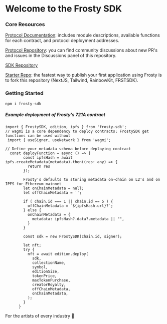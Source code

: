 # Welcome to the Frosty SDK

### Core Resources

[Protocol Documentation](): includes module descriptions, available  functions for each contract, and protocol deployment addresses.

[Protocol Repository](): you can find community discussions about new PR's and issues in the Discussions panel of this repository.

[SDK Repository](https://github.com/mrcryptofrosty/FrostySDK-npm)

[Starter Repo](https://github.com/mrcryptofrosty/Start-Frosty): the fastest way to publish your first application using Frosty is to fork this repository (NextJS, Tailwind, RainbowKit, FRSTSDK).

### Getting Started

`npm i frosty-sdk`

##### Example deployment of Frosty's 721A contract

    import { FrostySDK, edition, ipfs } from 'frosty-sdk';
    // wagmi is a core dependency to deploy contracts; FrostySDK get functions can be used without
     import { useSigner, useNetwork } from 'wagmi';

    // Define your metadata schema before deploying contract
      const deployFunction = async () => {
            const ipfsHash = await ipfs.createMetadata(metadata).then((res: any) => {
              return res
            });

            Frosty's defaults to storing metadata on-chain on L2's and on IPFS for Ethereum mainnet
            let onChainMetadata = null;
            let offChainMetadata = '';

            if ( chain.id === 1 || chain.id == 5 ) {
              offChainMetadata = `${ipfsHash.url}?`;
            } else {
              onChainMetadata = {
                metadata: ipfsHash?.data?.metadata || "",
              }
            }

            const sdk = new FrostySDK(chain.id, signer);

            let nft;
            try {
              nft = await edition.deploy(
                sdk,
                collectionName,
                symbol,
                editionSize,
                tokenPrice,
                maxTokenPurchase,
                creatorRoyalty,
                offChainMetadata,
                onChainMetadata,
              );
            } 
          }
        

For the artists of every industry 🤝

